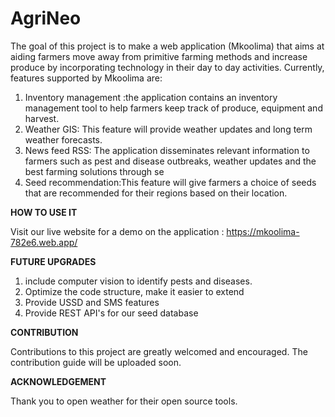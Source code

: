 # AgriNeo
The goal of this project is to make a web application (Mkoolima) that aims at aiding farmers move away from primitive farming methods and 
increase produce by incorporating technology in their day to day activities. Currently, features supported by Mkoolima are:

1. Inventory management :the application contains an inventory management tool to help farmers keep track of produce, equipment and harvest.
2. Weather GIS: This feature will provide weather updates and long term weather forecasts.
3. News feed RSS: The application disseminates relevant information to farmers such as pest and disease outbreaks, weather updates and the best farming solutions through se
4. Seed recommendation:This feature will give farmers a choice of seeds that are recommended for their regions based on their location.

**HOW TO USE IT**

Visit our live website for a demo on the application : https://mkoolima-782e6.web.app/

**FUTURE UPGRADES**
1. include computer vision to identify pests and diseases.
2. Optimize the code structure, make it easier to extend
3. Provide USSD and SMS features
4. Provide REST API's for our seed database

**CONTRIBUTION**

Contributions to this project are greatly welcomed and encouraged. The contribution guide will be uploaded soon.

**ACKNOWLEDGEMENT**

Thank you to open weather for their open source tools.

